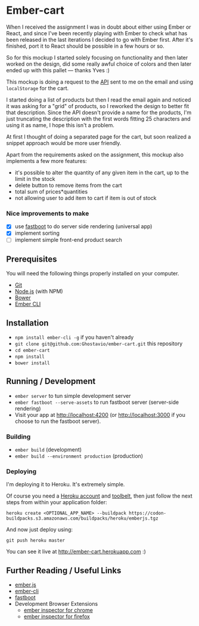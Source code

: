 # Ember-cart

When I received the assignment I was in doubt about either using Ember or React, and since I've been recently playing with Ember to check what has been released in the last iterations I decided to go with Ember first. After it's finished, port it to React should be possible in a few hours or so.

So for this mockup I started solely focusing on functionality and then later worked on the design, did some really awful choice of colors and then later ended up with this pallet — thanks Yves :)

This mockup is doing a request to the [API](http://beta.json-generator.com/api/json/get/4kiDK7gxZ) sent to me on the email and using `localStorage` for the cart.

I started doing a list of products but then I read the email again and noticed it was asking for a "grid" of products, so I reworked the design to better fit that description. Since the API doesn't provide a name for the products, I'm just truncating the description with the first words fitting 25 characters and using it as name, I hope this isn't a problem.

At first I thought of doing a separated page for the cart, but soon realized a snippet approach would be more user friendly.

Apart from the requirements asked on the assignment, this mockup also implements a few more features:
* it's possible to alter the quantity of any given item in the cart, up to the limit in the stock
* delete button to remove items from the cart
* total sum of prices*quantities
* not allowing user to add item to cart if item is out of stock

### Nice improvements to make
- [x] use [fastboot](https://www.ember-fastboot.com/) to do server side rendering (universal app)
- [x] implement sorting
- [ ] implement simple front-end product search

## Prerequisites

You will need the following things properly installed on your computer.

* [Git](http://git-scm.com/)
* [Node.js](http://nodejs.org/) (with NPM)
* [Bower](http://bower.io/)
* [Ember CLI](http://ember-cli.com/)

## Installation

* `npm install ember-cli -g` if you haven't already
* `git clone git@github.com:Ghostavio/ember-cart.git` this repository
* `cd ember-cart`
* `npm install`
* `bower install`

## Running / Development

* `ember server` to tun simple development server
* `ember fastboot --serve-assets` to run fastboot server (server-side rendering)
* Visit your app at [http://localhost:4200](http://localhost:4200) (or [http://localhost:3000](http://localhost:3000) if you choose to run the fastboot server).

### Building

* `ember build` (development)
* `ember build --environment production` (production)

### Deploying

I'm deploying it to Heroku. It's extremely simple.

Of course you need a [Heroku account](https://www.heroku.com/) and [toolbelt](https://toolbelt.heroku.com/), then just follow the next steps from within your application folder:

```
heroku create <OPTIONAL_APP_NAME> --buildpack https://codon-buildpacks.s3.amazonaws.com/buildpacks/heroku/emberjs.tgz
```

And now just deploy using:

```
git push heroku master
```

You can see it live at http://ember-cart.herokuapp.com :)

## Further Reading / Useful Links

* [ember.js](http://emberjs.com/)
* [ember-cli](http://ember-cli.com/)
* [fastboot](https://www.ember-fastboot.com/)
* Development Browser Extensions
  * [ember inspector for chrome](https://chrome.google.com/webstore/detail/ember-inspector/bmdblncegkenkacieihfhpjfppoconhi)
  * [ember inspector for firefox](https://addons.mozilla.org/en-US/firefox/addon/ember-inspector/)
